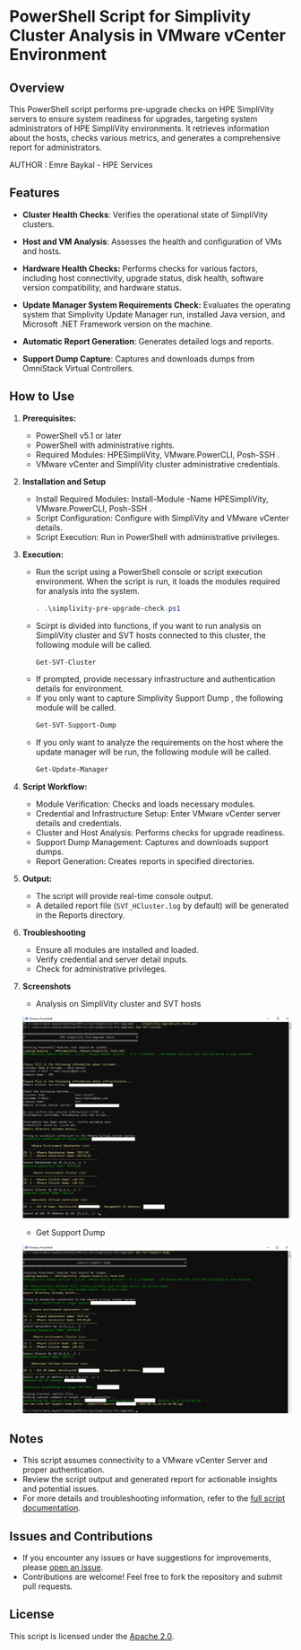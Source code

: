 # PowerShell Script for Simplivity Cluster Analysis in VMware vCenter Environment

## Overview

This PowerShell script performs pre-upgrade checks on HPE SimpliVity servers to ensure system readiness for upgrades, targeting system administrators of HPE SimpliVity environments. It retrieves information about the hosts, checks various metrics, and generates a comprehensive report for administrators.

AUTHOR  : Emre Baykal - HPE Services

## Features

- **Cluster Health Checks**: Verifies the operational state of SimpliVity clusters.

- **Host and VM Analysis**: Assesses the health and configuration of VMs and hosts.

- **Hardware Health Checks:** Performs checks for various factors, including host connectivity, upgrade status, disk health, software version compatibility, and hardware status.

- **Update Manager System Requirements Check:** Evaluates the operating system that Simplivity Update Manager run, installed Java version, and Microsoft .NET Framework version on the machine.

- **Automatic Report Generation**: Generates detailed logs and reports.

- **Support Dump Capture**: Captures and downloads dumps from OmniStack Virtual Controllers.

## How to Use

1. **Prerequisites:**
   - PowerShell v5.1 or later
   - PowerShell with administrative rights.
   - Required Modules: HPESimpliVity, VMware.PowerCLI, Posh-SSH .
   - VMware vCenter and SimpliVity cluster administrative credentials.

2. **Installation and Setup**
   - Install Required Modules: Install-Module -Name HPESimpliVity, VMware.PowerCLI, Posh-SSH .
   - Script Configuration: Configure with SimpliVity and VMware vCenter details.
   - Script Execution: Run in PowerShell with administrative privileges.

3. **Execution:**
   - Run the script using a PowerShell console or script execution environment. When the script is run, it loads the modules required for analysis into the system.
     ```powershell
     . .\simplivity-pre-upgrade-check.ps1
     ```
   - Scirpt is divided into functions, if you want to run analysis on SimpliVity cluster and SVT hosts connected to this cluster, the following module will be called.
     ```powershell
     Get-SVT-Cluster
     ```
   - If prompted, provide necessary infrastructure and authentication details for environment.
   - If you only want to capture Simplivity Support Dump , the following module will be called.
     ```powershell
     Get-SVT-Support-Dump
     ``` 
   - If you only want to analyze the requirements on the host where the update manager will be run, the following module will be called.
     ```powershell
     Get-Update-Manager
     ``` 

4. **Script Workflow:**
   - Module Verification: Checks and loads necessary modules.
   - Credential and Infrastructure Setup: Enter VMware vCenter server details and credentials.
   - Cluster and Host Analysis: Performs checks for upgrade readiness.
   - Support Dump Management: Captures and downloads support dumps.
   - Report Generation: Creates reports in specified directories.

5. **Output:**
   - The script will provide real-time console output.
   - A detailed report file (`SVT_HCluster.log` by default) will be generated in the Reports directory.

6. **Troubleshooting**
   - Ensure all modules are installed and loaded.
   - Verify credential and server detail inputs.
   - Check for administrative privileges.

6. **Screenshots**
   - Analysis on SimpliVity cluster and SVT hosts

   ![Alt text](cluster.png)

   - Get Support Dump

   ![Alt text](support.png)

## Notes
  
- This script assumes connectivity to a VMware vCenter Server and proper authentication.
- Review the script output and generated report for actionable insights and potential issues.
- For more details and troubleshooting information, refer to the [full script documentation](https://github.com/emrbaykal/PowerShell/blob/main/README.md).

## Issues and Contributions

- If you encounter any issues or have suggestions for improvements, please [open an issue](https://github.com/emrbaykal/PowerShell/issues).
- Contributions are welcome! Feel free to fork the repository and submit pull requests.

## License

This script is licensed under the [Apache 2.0](LICENSE).
